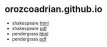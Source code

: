 # orozcoadrian.github.io

- shakespeare [html](shakespeare.html)
- shakespeare [pdf](Shakespeare-Complete-Works.pdf)
- pendergrass [html](pendergrass.html)
- pendergrass [pdf](pendergrass_book.pdf)
